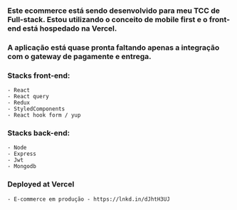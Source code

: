 ### Este ecommerce está sendo desenvolvido para meu TCC de Full-stack. Estou utilizando o conceito de mobile first e o front-end está hospedado na Vercel. 

### A aplicação está quase pronta faltando apenas a integração com o gateway de pagamente e entrega.

### Stacks front-end:
    - React
    - React query
    - Redux
    - StyledComponents
    - React hook form / yup

### Stacks back-end:
    - Node
    - Express
    - Jwt
    - Mongodb

### Deployed at Vercel
    - E-commerce em produção - https://lnkd.in/dJhtH3UJ
